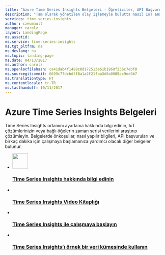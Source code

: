 ```yaml
---
title: "Azure Time Series Insights Belgeleri - Öğreticiler, API Başvurusu | Microsoft Docs"
description: "Tam olarak yönetilen olay işlemeyle bulutta nasıl IoT analizi çalıştıracağınızı öğrenin. Uygulamalardan, algılayıcılardan, cihazlardan ve diğer kaynaklardan gelen verileri gerçek zamanlı olarak analiz edin."
services: time-series-insights
author: czeumault
manager: carolz
layout: LandingPage
ms.assetid: 
ms.service: time-series-insights
ms.tgt_pltfrm: na
ms.devlang: na
ms.topic: landing-page
ms.date: 04/13/2017
ms.author: carolz
ms.openlocfilehash: ca41dab4f1488c0d172513e61b1960f236c7ebf0
ms.sourcegitcommit: 6699c77dcbd5f8a1a2f21fba3d0a0005ac9ed6b7
ms.translationtype: HT
ms.contentlocale: tr-TR
ms.lasthandoff: 10/11/2017
---
```

# <a name="azure-time-series-insights-documentation"></a>Azure Time Series Insights Belgeleri 
 
Time Series Insights ortamını ayarlama hakkında bilgi edinin, IoT çözümlerinizin veya bağlı öğelerin zaman serisi verilerini araştırıp çözümleyin. Belgelerde önkoşullar, nasıl yapılır bilgileri, API başvuruları ve birkaç dakika için çalışmaya başlamanıza yardımcı olacak diğer belgeler bulunur. 
 
<ul class="panelContent cardsFTitle"> 
    <li> 
        <a href="/azure/time-series-insights/time-series-insights-overview"> 
        <div class="cardSize"> 
            <div class="cardPadding"> 
                <div class="card"> 
                    <div class="cardImageOuter"> 
                        <div class="cardImage"> 
                            <img style="width: 50px; height: 50px" src="media/index/time-series-insights.svg" alt="" /> 
                        </div> 
                    </div> 
                    <div class="cardText"> 
                        <h3>Time Series Insights hakkında bilgi edinin</h3> 
                    </div> 
                </div> 
            </div> 
        </div> 
        </a> 
    </li> 
    <li> 
        <a href="https://azure.microsoft.com/en-us/resources/videos/index/?services=time-series-insights&amp;sort=newest"> 
        <div class="cardSize"> 
            <div class="cardPadding"> 
                <div class="card"> 
                    <div class="cardImageOuter"> 
                        <div class="cardImage"> 
                            <img src="/media/common/i_video.svg" alt="" /> 
                        </div> 
                    </div> 
                    <div class="cardText"> 
                        <h3>Time Series Insights Video Kitaplığı</h3> 
                    </div> 
                </div> 
            </div> 
        </div> 
        </a> 
    </li> 
    <li> 
        <a href="/azure/time-series-insights/time-series-insights-get-started"> 
        <div class="cardSize"> 
            <div class="cardPadding"> 
                <div class="card"> 
                    <div class="cardImageOuter"> 
                        <div class="cardImage"> 
                            <img src="/media/common/i_get-started.svg" alt="" /> 
                        </div> 
                    </div> 
                    <div class="cardText"> 
                        <h3>Time Series Insights ile çalışmaya başlayın</h3> 
                    </div> 
                </div> 
            </div> 
        </div> 
        </a> 
    </li> 
    <li> 
        <a href="https://insights.timeseries.azure.com/demo"> 
        <div class="cardSize"> 
            <div class="cardPadding"> 
                <div class="card"> 
                    <div class="cardImageOuter"> 
                        <div class="cardImage"> 
                            <img src="/media/common/i_advanced.svg" alt="" /> 
                        </div> 
                    </div> 
                    <div class="cardText"> 
                        <h3>Time Series Insights’ı örnek bir veri kümesinde kullanın</h3> 
                    </div> 
                </div> 
            </div> 
        </div> 
        </a> 
    </li> 
</ul> 